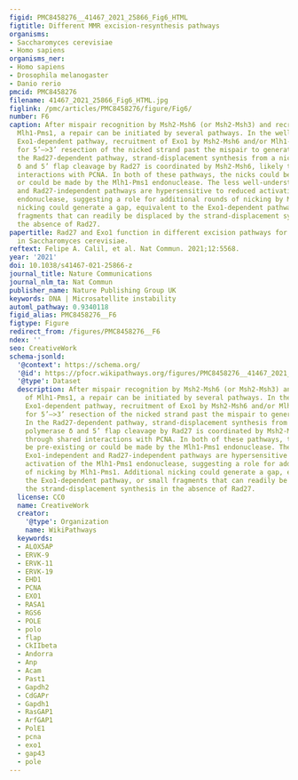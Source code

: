 ```yaml
---
figid: PMC8458276__41467_2021_25866_Fig6_HTML
figtitle: Different MMR excision-resynthesis pathways
organisms:
- Saccharomyces cerevisiae
- Homo sapiens
organisms_ner:
- Homo sapiens
- Drosophila melanogaster
- Danio rerio
pmcid: PMC8458276
filename: 41467_2021_25866_Fig6_HTML.jpg
figlink: /pmc/articles/PMC8458276/figure/Fig6/
number: F6
caption: After mispair recognition by Msh2-Msh6 (or Msh2-Msh3) and recruitment of
  Mlh1-Pms1, a repair can be initiated by several pathways. In the well-understood
  Exo1-dependent pathway, recruitment of Exo1 by Msh2-Msh6 and/or Mlh1-Pms1 allows
  for 5’–>3’ resection of the nicked strand past the mispair to generate a gap. In
  the Rad27-dependent pathway, strand-displacement synthesis from a nick by DNA polymerase
  δ and 5’ flap cleavage by Rad27 is coordinated by Msh2-Msh6, likely through shared
  interactions with PCNA. In both of these pathways, the nicks could be pre-existing
  or could be made by the Mlh1-Pms1 endonuclease. The less well-understood Exo1-independent
  and Rad27-independent pathways are hypersensitive to reduced activation of the Mlh1-Pms1
  endonuclease, suggesting a role for additional rounds of nicking by Mlh1-Pms1. Additional
  nicking could generate a gap, equivalent to the Exo1-dependent pathway, or small
  fragments that can readily be displaced by the strand-displacement synthesis in
  the absence of Rad27.
papertitle: Rad27 and Exo1 function in different excision pathways for mismatch repair
  in Saccharomyces cerevisiae.
reftext: Felipe A. Calil, et al. Nat Commun. 2021;12:5568.
year: '2021'
doi: 10.1038/s41467-021-25866-z
journal_title: Nature Communications
journal_nlm_ta: Nat Commun
publisher_name: Nature Publishing Group UK
keywords: DNA | Microsatellite instability
automl_pathway: 0.9340118
figid_alias: PMC8458276__F6
figtype: Figure
redirect_from: /figures/PMC8458276__F6
ndex: ''
seo: CreativeWork
schema-jsonld:
  '@context': https://schema.org/
  '@id': https://pfocr.wikipathways.org/figures/PMC8458276__41467_2021_25866_Fig6_HTML.html
  '@type': Dataset
  description: After mispair recognition by Msh2-Msh6 (or Msh2-Msh3) and recruitment
    of Mlh1-Pms1, a repair can be initiated by several pathways. In the well-understood
    Exo1-dependent pathway, recruitment of Exo1 by Msh2-Msh6 and/or Mlh1-Pms1 allows
    for 5’–>3’ resection of the nicked strand past the mispair to generate a gap.
    In the Rad27-dependent pathway, strand-displacement synthesis from a nick by DNA
    polymerase δ and 5’ flap cleavage by Rad27 is coordinated by Msh2-Msh6, likely
    through shared interactions with PCNA. In both of these pathways, the nicks could
    be pre-existing or could be made by the Mlh1-Pms1 endonuclease. The less well-understood
    Exo1-independent and Rad27-independent pathways are hypersensitive to reduced
    activation of the Mlh1-Pms1 endonuclease, suggesting a role for additional rounds
    of nicking by Mlh1-Pms1. Additional nicking could generate a gap, equivalent to
    the Exo1-dependent pathway, or small fragments that can readily be displaced by
    the strand-displacement synthesis in the absence of Rad27.
  license: CC0
  name: CreativeWork
  creator:
    '@type': Organization
    name: WikiPathways
  keywords:
  - ALOX5AP
  - ERVK-9
  - ERVK-11
  - ERVK-19
  - EHD1
  - PCNA
  - EXO1
  - RASA1
  - RGS6
  - POLE
  - polo
  - flap
  - CkIIbeta
  - Andorra
  - Anp
  - Acam
  - Past1
  - Gapdh2
  - CdGAPr
  - Gapdh1
  - RasGAP1
  - ArfGAP1
  - PolE1
  - pcna
  - exo1
  - gap43
  - pole
---
```

